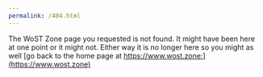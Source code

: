 ```yaml
---
permalink: /404.html
---
```

The WoST Zone page you requested is not found. It might have been here at one point or it might not. Either way it is no longer here so you might as well [go back to the home page at https://www.wost.zone:](https://www.wost.zone)

